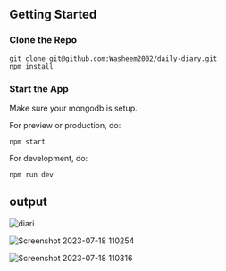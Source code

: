



## Getting Started

### Clone the Repo

```
git clone git@github.com:Washeem2002/daily-diary.git
npm install
```

### Start the App

Make sure your mongodb is setup.

For preview or production, do:

```
npm start
```

For development, do:

```
npm run dev
```
## output
![diari](https://github.com/Washeem2002/daily-diary/assets/113255423/45c2fd48-a61f-43af-b257-7cc5b8a2dbf6)


![Screenshot 2023-07-18 110254](https://github.com/Washeem2002/daily-diary/assets/113255423/41d775cb-0bae-475b-816e-0fc8b41d398e)

![Screenshot 2023-07-18 110316](https://github.com/Washeem2002/daily-diary/assets/113255423/12e1cff1-85cd-4b5d-b803-0ebe59d0d07a)





